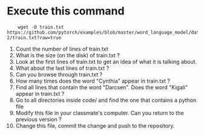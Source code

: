 

# Execute this command 

```
    wget -O train.txt https://github.com/pytorch/examples/blob/master/word_language_model/data/wikitext-2/train.txt?raw=true
```

1. Count the number of lines of train.txt
2. What is the size (on the disk) of train.txt ?
3. Look at the first lines of train.txt to get an idea of what it is talking about. 
4. What about the last lines of train.txt ?
5. Can you browse through train.txt ?
6. How many times does the word "Cynthia" appear in train.txt ?
6. Find all lines that contain the word "Darcsen". Does the word "Kigali" appear in train.txt ?
7. Go to all directories inside code/ and find the one that contains a python file
8. Modify this file in your classmate's computer. Can you return to the previous version ?
9. Change this file, commit the change and push to the repository.

